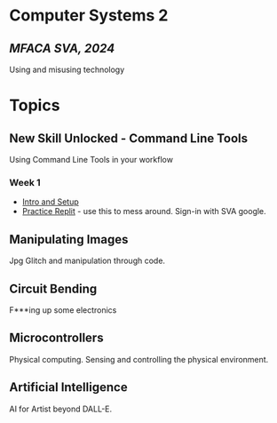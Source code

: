 # Computer Systems 2
## *MFACA SVA, 2024*

Using and misusing technology

# Topics

## New Skill Unlocked - Command Line Tools
Using Command Line Tools in your workflow

### Week 1
- [Intro and Setup](/W1_intro_cli/cli-intro.md)
- [Practice Replit](https://replit.com/@AdamDriggers/cs2-w1-practice#main.sh) - use this to mess around. Sign-in with SVA google.

## Manipulating Images
Jpg Glitch and manipulation through code.

## Circuit Bending
F***ing up some electronics

## Microcontrollers
Physical computing. Sensing and controlling the physical environment.

## Artificial Intelligence
AI for Artist beyond DALL-E.

 
